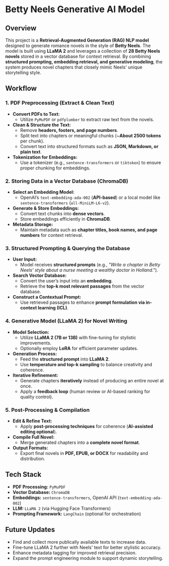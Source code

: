 # **Betty Neels Generative AI Model**

## **Overview**
This project is a **Retrieval-Augmented Generation (RAG) NLP model** designed to generate romance novels in the style of **Betty Neels**. The model is built using **LLaMA 2** and leverages a collection of **28 Betty Neels novels** stored in a vector database for context retrieval. By combining **structured prompting, embedding retrieval, and generative modeling**, the system produces novel chapters that closely mimic Neels' unique storytelling style.

## **Workflow**
### **1. PDF Preprocessing (Extract & Clean Text)**
- **Convert PDFs to Text:**
  - Utilize `PyMuPDF` or `pdfplumber` to extract raw text from the novels.
- **Clean & Structure the Text:**
  - Remove **headers, footers, and page numbers**.
  - Split text into chapters or meaningful chunks (~**About 2500 tokens** per chunk).
  - Convert text into structured formats such as **JSON, Markdown, or plain text**.
- **Tokenization for Embeddings:**
  - Use a tokenizer (e.g., `sentence-transformers` or `tiktoken`) to ensure proper chunking for embeddings.

### **2. Storing Data in a Vector Database (ChromaDB)**
- **Select an Embedding Model:**
  - OpenAI’s `text-embedding-ada-002` (**API-based**) or a local model like `sentence-transformers` (`all-MiniLM-L6-v2`).
- **Generate & Store Embeddings:**
  - Convert text chunks into **dense vectors**.
  - Store embeddings efficiently in **ChromaDB**.
- **Metadata Storage:**
  - Maintain metadata such as **chapter titles, book names, and page numbers** for context retrieval.

### **3. Structured Prompting & Querying the Database**
- **User Input:**
  - Model receives **structured prompts** (e.g., _"Write a chapter in Betty Neels’ style about a nurse meeting a wealthy doctor in Holland."_).
- **Search Vector Database:**
  - Convert the user’s input into an **embedding**.
  - Retrieve the **top-k most relevant passages** from the vector database.
- **Construct a Contextual Prompt:**
  - Use retrieved passages to enhance **prompt formulation via in-context learning (ICL)**.

### **4. Generative Model (LLaMA 2) for Novel Writing**
- **Model Selection:**
  - Utilize **LLaMA 2 (7B or 13B)** with fine-tuning for stylistic improvements.
  - Optionally employ **LoRA** for efficient parameter updates.
- **Generation Process:**
  - Feed the **structured prompt** into **LLaMA 2**.
  - Use **temperature and top-k sampling** to balance creativity and coherence.
- **Iterative Refinement:**
  - Generate chapters **iteratively** instead of producing an entire novel at once.
  - Apply a **feedback loop** (human review or AI-based ranking for quality control).

### **5. Post-Processing & Compilation**
- **Edit & Refine Text:**
  - Apply **post-processing techniques** for coherence (**AI-assisted editing optional**).
- **Compile Full Novel:**
  - Merge generated chapters into a **complete novel format**.
- **Output Formats:**
  - Export final novels in **PDF, EPUB, or DOCX** for readability and distribution.

## **Tech Stack**
- **PDF Processing:** `PyMuPDF`
- **Vector Database:** `ChromaDB`
- **Embeddings:** `sentence-transformers`, OpenAI API (`text-embedding-ada-002`)
- **LLM:** `LLaMA 2` (via Hugging Face Transformers)
- **Prompting Framework:** `LangChain` (optional for orchestration)

## **Future Updates**
- Find and collect more publically available texts to increase data.
- Fine-tune LLaMA 2 further with Neels' text for better stylistic accuracy.
- Enhance metadata tagging for improved retrieval precision.
- Expand the prompt engineering module to support dynamic storytelling.
